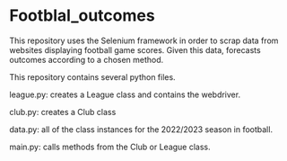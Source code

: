 # Footblal_outcomes
This repository uses the Selenium framework in order to scrap data from websites displaying football game scores. Given this data, forecasts outcomes according to a chosen method.

This repository contains several  python files. 	

league.py: creates a League class and contains the webdriver. 

club.py: creates a Club class

data.py: all of the class instances for the 2022/2023 season in football. 

main.py: calls methods from the Club or League class. 
